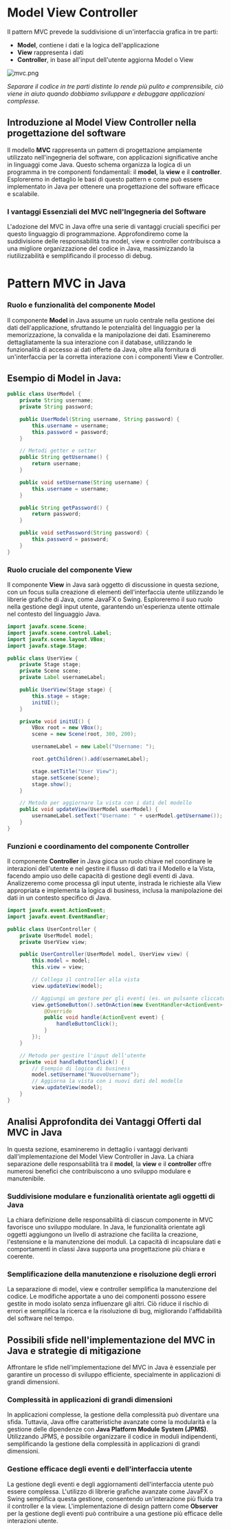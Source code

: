 # Model View Controller
Il pattern MVC prevede la suddivisione di un'interfaccia grafica in tre parti:

- **Model**, contiene i dati e la logica dell'applicazione
- **View** rappresenta i dati
- **Controller**, in base all'input dell'utente aggiorna Model o View

![mvc.png](..%2F..%2Fresources%2Fmvc.png)

_Separare il codice in tre parti distinte lo rende più pulito e comprensibile, ciò viene in aiuto quando dobbiamo sviluppare e debuggare applicazioni complesse._

## Introduzione al Model View Controller nella progettazione del software
Il modello **MVC** rappresenta un pattern di progettazione ampiamente utilizzato nell'ingegneria del software, con applicazioni significative anche in linguaggi come Java. 
Questo schema organizza la logica di un programma in tre componenti fondamentali: il **model**, la **view** e il **controller**. 
Esploreremo in dettaglio le basi di questo pattern e come può essere implementato in Java per ottenere una progettazione del software efficace e scalabile.

### I vantaggi Essenziali del MVC nell'Ingegneria del Software
L'adozione del MVC in Java offre una serie di vantaggi cruciali specifici per questo linguaggio di programmazione. Approfondiremo come la suddivisione delle responsabilità tra model, 
view e controller contribuisca a una migliore organizzazione del codice in Java, massimizzando la riutilizzabilità e semplificando il processo di debug.

# Pattern MVC in Java
### Ruolo e funzionalità del componente Model
Il componente **Model** in Java assume un ruolo centrale nella gestione dei dati dell'applicazione, sfruttando le potenzialità del linguaggio per la memorizzazione, la convalida e la manipolazione dei dati. 
Esamineremo dettagliatamente la sua interazione con il database, utilizzando le funzionalità di accesso ai dati offerte da Java, oltre alla fornitura di un'interfaccia per la corretta interazione con i componenti 
View e Controller.
## Esempio di Model in Java:
```java
public class UserModel {
    private String username;
    private String password;

    public UserModel(String username, String password) {
        this.username = username;
        this.password = password;
    }

    // Metodi getter e setter
    public String getUsername() {
        return username;
    }

    public void setUsername(String username) {
        this.username = username;
    }

    public String getPassword() {
        return password;
    }

    public void setPassword(String password) {
        this.password = password;
    }
}
```
### Ruolo cruciale del componente View
Il componente **View** in Java sarà oggetto di discussione in questa sezione, con un focus sulla creazione di elementi dell'interfaccia utente utilizzando le librerie grafiche di Java, 
come JavaFX o Swing. Esploreremo il suo ruolo nella gestione degli input utente, garantendo un'esperienza utente ottimale nel contesto del linguaggio Java.
```java
import javafx.scene.Scene;
import javafx.scene.control.Label;
import javafx.scene.layout.VBox;
import javafx.stage.Stage;

public class UserView {
    private Stage stage;
    private Scene scene;
    private Label usernameLabel;

    public UserView(Stage stage) {
        this.stage = stage;
        initUI();
    }

    private void initUI() {
        VBox root = new VBox();
        scene = new Scene(root, 300, 200);

        usernameLabel = new Label("Username: ");

        root.getChildren().add(usernameLabel);

        stage.setTitle("User View");
        stage.setScene(scene);
        stage.show();
    }

    // Metodo per aggiornare la vista con i dati del modello
    public void updateView(UserModel userModel) {
        usernameLabel.setText("Username: " + userModel.getUsername());
    }
}
```
### Funzioni e coordinamento del componente Controller
Il componente **Controller** in Java gioca un ruolo chiave nel coordinare le interazioni dell'utente e nel gestire il flusso di dati tra il Modello e la Vista, facendo ampio uso delle capacità di gestione degli 
eventi di Java. Analizzeremo come processa gli input utente, instrada le richieste alla View appropriata e implementa la logica di business, inclusa la manipolazione dei dati in un contesto specifico di Java.
```java
import javafx.event.ActionEvent;
import javafx.event.EventHandler;

public class UserController {
    private UserModel model;
    private UserView view;

    public UserController(UserModel model, UserView view) {
        this.model = model;
        this.view = view;

        // Collega il controller alla vista
        view.updateView(model);

        // Aggiungi un gestore per gli eventi (es. un pulsante cliccato)
        view.getSomeButton().setOnAction(new EventHandler<ActionEvent>() {
            @Override
            public void handle(ActionEvent event) {
                handleButtonClick();
            }
        });
    }

    // Metodo per gestire l'input dell'utente
    private void handleButtonClick() {
        // Esempio di logica di business
        model.setUsername("NuovoUsername");
        // Aggiorna la vista con i nuovi dati del modello
        view.updateView(model);
    }
}
```
## Analisi Approfondita dei Vantaggi Offerti dal MVC in Java
In questa sezione, esamineremo in dettaglio i vantaggi derivanti dall'implementazione del Model View Controller in Java. La chiara separazione delle responsabilità tra il **model**, 
la **view** e il **controller** offre numerosi benefici che contribuiscono a uno sviluppo modulare e manutenibile.

### Suddivisione modulare e funzionalità orientate agli oggetti di Java
La chiara definizione delle responsabilità di ciascun componente in MVC favorisce uno sviluppo modulare. In Java, le funzionalità orientate agli oggetti aggiungono un livello di astrazione che facilita la creazione, 
l'estensione e la manutenzione dei moduli. La capacità di incapsulare dati e comportamenti in classi Java supporta una progettazione più chiara e coerente.

### Semplificazione della manutenzione e risoluzione degli errori
La separazione di model, view e controller semplifica la manutenzione del codice. Le modifiche apportate a uno dei componenti possono essere gestite in modo isolato senza influenzare gli altri. Ciò riduce il rischio 
di errori e semplifica la ricerca e la risoluzione di bug, migliorando l'affidabilità del software nel tempo.

## Possibili sfide nell'implementazione del MVC in Java e strategie di mitigazione
Affrontare le sfide nell'implementazione del MVC in Java è essenziale per garantire un processo di sviluppo efficiente, specialmente in applicazioni di grandi dimensioni.

### Complessità in applicazioni di grandi dimensioni
In applicazioni complesse, la gestione della complessità può diventare una sfida. Tuttavia, Java offre caratteristiche avanzate come la modularità e la gestione delle dipendenze con **Java Platform Module System (JPMS)**. 
Utilizzando JPMS, è possibile organizzare il codice in moduli indipendenti, semplificando la gestione della complessità in applicazioni di grandi dimensioni.

### Gestione efficace degli eventi e dell'interfaccia utente
La gestione degli eventi e degli aggiornamenti dell'interfaccia utente può essere complessa. L'utilizzo di librerie grafiche avanzate come JavaFX o Swing semplifica questa gestione, consentendo un'interazione più 
fluida tra il controller e la view. L'implementazione di design pattern come **Observer** per la gestione degli eventi può contribuire a una gestione più efficace delle interazioni utente.

